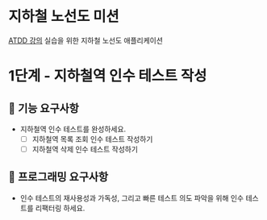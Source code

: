 # 지하철 노선도 미션
[ATDD 강의](https://edu.nextstep.camp/c/R89PYi5H) 실습을 위한 지하철 노선도 애플리케이션

# 1단계 - 지하철역 인수 테스트 작성
## 📢 기능 요구사항
* 지하철역 인수 테스트를 완성하세요.
    * [ ] 지하철역 목록 조회 인수 테스트 작성하기
    * [ ] 지하철역 삭제 인수 테스트 작성하기
## 📝 프로그래밍 요구사항
* 인수 테스트의 재사용성과 가독성, 그리고 빠른 테스트 의도 파악을 위해 인수 테스트를 리팩터링 하세요.
